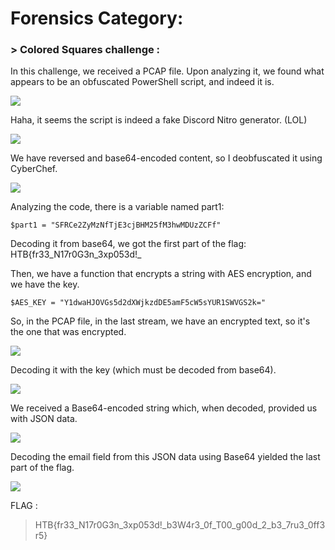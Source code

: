 # Forensics Category:

### > Colored Squares challenge :

In this challenge, we received a PCAP file.
Upon analyzing it, we found what appears to be an obfuscated PowerShell script, and indeed it is.

![](https://media.discordapp.net/attachments/1067452256686981161/1216987290522615828/Screen_Shot_2024-03-12_at_5.52.47_AM.png?ex=660262bc&is=65efedbc&hm=178c3bb53583251160c354b60184f9c655d4120b8cd780ab9a125cbfa1ad0bd0&=&format=webp&quality=lossless&width=2588&height=1390)

Haha, it seems the script is indeed a fake Discord Nitro generator. (LOL)

![](https://cdn.discordapp.com/attachments/1067452256686981161/1216988581785243768/Screen_Shot_2024-03-12_at_5.57.58_AM.png?ex=660263f0&is=65efeef0&hm=208b065190814959e9bee46c8a7ad5859905a68b8d232eb1ed5a5a4c5e17400b&)

We have reversed and base64-encoded content, so I deobfuscated it using CyberChef.

![](https://cdn.discordapp.com/attachments/1067452256686981161/1216991046588694558/Screen_Shot_2024-03-12_at_6.06.36_AM.png?ex=6602663c&is=65eff13c&hm=f7d751bf125983aa3f978aab35bc217fd343c0796d1d013aa7bbc4113abd8c79&)

Analyzing the code, there is a variable named part1:

`$part1 = "SFRCe2ZyMzNfTjE3cjBHM25fM3hwMDUzZCFf"`

Decoding it from base64, we got the first part of the flag: HTB{fr33_N17r0G3n_3xp053d!_

Then, we have a function that encrypts a string with AES encryption, and we have the key.

`$AES_KEY = "Y1dwaHJOVGs5d2dXWjkzdDE5amF5cW5sYUR1SWVGS2k="`

So, in the PCAP file, in the last stream, we have an encrypted text, so it's the one that was encrypted.

![](https://cdn.discordapp.com/attachments/1067452256686981161/1216995646272307290/Screen_Shot_2024-03-12_at_6.26.00_AM.png?ex=66026a84&is=65eff584&hm=71db743d36dbd80688b4cbdf378ee36695b78fd0e95c45b525f2088d086e60d2&)


Decoding it with the key (which must be decoded from base64).

![](https://cdn.discordapp.com/attachments/1067452256686981161/1216996486710169700/Screen_Shot_2024-03-12_at_6.29.23_AM.png?ex=66026b4d&is=65eff64d&hm=1549568030c32c51b3344485aa5294f1dc4a745cb696d558ddc6a98aba9cf255&)

We received a Base64-encoded string which, when decoded, provided us with JSON data. 

![](https://cdn.discordapp.com/attachments/1067452256686981161/1216996918878801920/Screen_Shot_2024-03-12_at_6.30.46_AM.png?ex=66026bb4&is=65eff6b4&hm=56f3a879528e635e0af93490514bf0b28f84cb1dfb9f5a456763eb025fb5e06d&)

Decoding the email field from this JSON data using Base64 yielded the last part of the flag.

![](https://cdn.discordapp.com/attachments/1067452256686981161/1216997788395634698/Screen_Shot_2024-03-12_at_6.34.32_AM.png?ex=66026c83&is=65eff783&hm=d973855b3537d24c0160a46b308ee71470b9e9fba0dc8b0cd3b4f51ae32b2f6d&)

FLAG : 
> HTB{fr33_N17r0G3n_3xp053d!_b3W4r3_0f_T00_g00d_2_b3_7ru3_0ff3r5}
